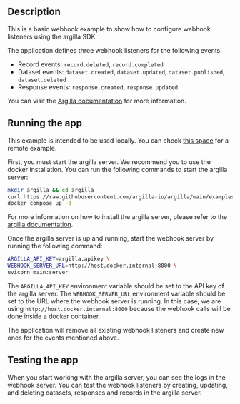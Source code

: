 ## Description

This is a basic webhook example to show how to configure webhook listeners using the argilla SDK

The application defines three webhook listeners for the following events:

- Record events: `record.deleted`, `record.completed`
- Dataset events: `dataset.created`, `dataset.updated`, `dataset.published`, `dataset.deleted`
- Response events: `response.created`, `response.updated`

You can visit the [Argilla documentation](https://docs.argilla.io/dev/how_to_guides/webhooks) for more information.

## Running the app

This example is intended to be used locally. You can check [this space](https://huggingface.co/spaces/argilla/argilla-webhooks)
for a remote example.

First, you must start the argilla server. We recommend you to use the docker installation. You can run the following commands to start the argilla server:
```bash
mkdir argilla && cd argilla
curl https://raw.githubusercontent.com/argilla-io/argilla/main/examples/deployments/docker/docker-compose.yaml -o docker-compose.yaml
docker compose up -d
```

For more information on how to install the argilla server, please refer to the [argilla documentation](https://docs.argilla.io/latest/getting_started).

Once the argilla server is up and running, start the webhook server by running the following command:

```bash
ARGILLA_API_KEY=argilla.apikey \
WEBHOOK_SERVER_URL=http://host.docker.internal:8000 \
uvicorn main:server
```

The `ARGILLA_API_KEY` environment variable should be set to the API key of the argilla server.
The `WEBHOOK_SERVER_URL` environment variable should be set to the URL where the webhook server is running.
In this case, we are using `http://host.docker.internal:8000` because the webhook calls will be done inside a docker container.

The application will remove all existing webhook listeners and create new ones for the events mentioned above.

## Testing the app

When you start working with the argilla server, you can see the logs in the webhook server.
You can test the webhook listeners by creating, updating, and deleting datasets, responses and records in the argilla server.
